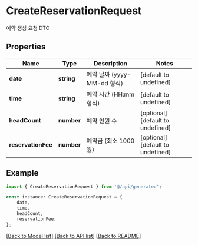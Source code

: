 # CreateReservationRequest

예약 생성 요청 DTO

## Properties

Name | Type | Description | Notes
------------ | ------------- | ------------- | -------------
**date** | **string** | 예약 날짜 (yyyy-MM-dd 형식) | [default to undefined]
**time** | **string** | 예약 시간 (HH:mm 형식) | [default to undefined]
**headCount** | **number** | 예약 인원 수 | [optional] [default to undefined]
**reservationFee** | **number** | 예약금 (최소 1000원) | [optional] [default to undefined]

## Example

```typescript
import { CreateReservationRequest } from '@/api/generated';

const instance: CreateReservationRequest = {
    date,
    time,
    headCount,
    reservationFee,
};
```

[[Back to Model list]](../README.md#documentation-for-models) [[Back to API list]](../README.md#documentation-for-api-endpoints) [[Back to README]](../README.md)
